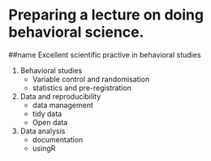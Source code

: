 # Preparing a lecture on doing behavioral science.

##name
Excellent scientific practive in behavioral studies

1. Behavioral studies
    - Variable control and randomisation
    - statistics and pre-registration
2.  Data and reproducibility
    - data management
    - tidy data
    - Open data
3. Data analysis
    - documentation
    - usingR 
